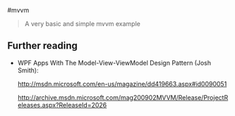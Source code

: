 #mvvm

> A very basic and simple mvvm example

## Further reading

* WPF Apps With The Model-View-ViewModel Design Pattern (Josh Smith):

  http://msdn.microsoft.com/en-us/magazine/dd419663.aspx#id0090051
  
  http://archive.msdn.microsoft.com/mag200902MVVM/Release/ProjectReleases.aspx?ReleaseId=2026
